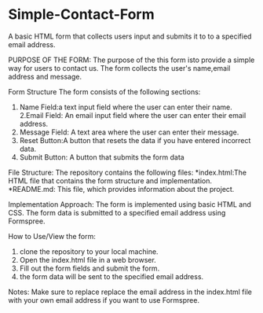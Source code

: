 # Simple-Contact-Form
A basic HTML form that collects users input and submits it to to a specified email address.

PURPOSE OF THE FORM:
 The purpose of the this form isto provide a simple way for users to contact us. The form collects the user's name,email address and   message.

Form Structure
 The form consists of the following sections:
  1. Name Field:a text input field where the user can enter their name.
   2.Email Field: An email input field where the user can enter their email address.
  3. Message Field: A text area where the user can enter their message.
  4. Reset Button:A button that resets the data if you have entered incorrect data. 
  5. Submit Button: A button that submits the form data

File Structure:
 The repository contains the following files:
  *index.html:The HTML file that contains the form structure and implementation.
  *README.md: This file, which provides information about the project.

Implementation Approach:
The form is implemented using basic HTML and CSS. The form data is submitted to a specified email address using Formspree.

How to Use/View the form:
1. clone the repository to your local machine.
2. Open the index.html file in a web browser.
3. Fill out the form fields and submit the form.
4. the form data will be sent to the specified email address.

Notes:
Make sure to replace replace the email address in the index.html file with your own email address if you want to use Formspree.



